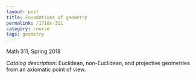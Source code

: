 ```yaml
---
layout: post
title: Foundations of geometry
permalink: /1718s-311
category: course
tags: geometry
---
```


Math 311, Spring 2018<!--more-->

*Catalog description*: Euclidean, non-Euclidean, and projective geometries from an axiomatic point of view.
